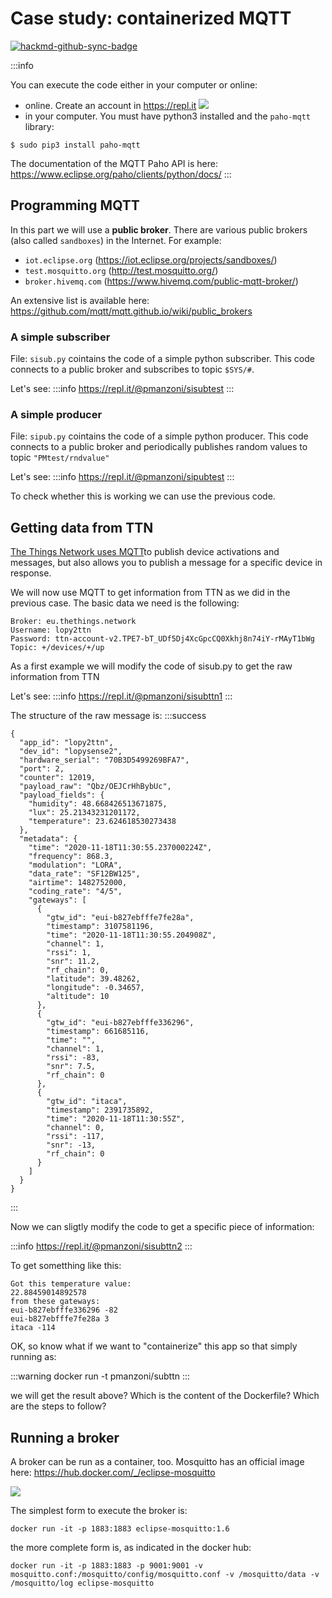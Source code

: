 # Case study: containerized MQTT

[![hackmd-github-sync-badge](https://hackmd.io/sLzw_8Q1QFqnoY13kiyAag/badge)](https://hackmd.io/sLzw_8Q1QFqnoY13kiyAag)



:::info

You can execute the code either in your computer or online:
* online. Create an account in https://repl.it
        ![](https://i.imgur.com/oW5EJIc.png)
* in your computer. You must have python3 installed and the `paho-mqtt` library:

```
$ sudo pip3 install paho-mqtt
```



The documentation of the MQTT Paho API is here: https://www.eclipse.org/paho/clients/python/docs/ 
:::



## Programming MQTT

In this part we will use a **public broker**. There are various public brokers (also called `sandboxes`) in the Internet. For example:
* `iot.eclipse.org` (https://iot.eclipse.org/projects/sandboxes/)
* `test.mosquitto.org` (http://test.mosquitto.org/)
* `broker.hivemq.com` (https://www.hivemq.com/public-mqtt-broker/)


An extensive list is available here:  https://github.com/mqtt/mqtt.github.io/wiki/public_brokers



### A simple subscriber

File: `sisub.py` cointains the code of a simple python subscriber. This code connects to a public broker and subscribes to topic `$SYS/#`.

Let's see:
:::info
https://repl.it/@pmanzoni/sisubtest
:::

### A simple producer

File: `sipub.py` cointains the code of a simple python producer. This code connects to a public broker and periodically publishes random values to topic `"PMtest/rndvalue"`

Let's see:
:::info
https://repl.it/@pmanzoni/sipubtest
:::

To check whether this is working we can use the previous code.




## Getting data from TTN

[The Things Network uses MQTT](https://www.thethingsnetwork.org/docs/applications/mqtt/index.html)to publish device activations and messages, but also allows you to publish a message for a specific device in response.

We will now use MQTT to get information from TTN as we did in the previous case. The basic data we need is the following:

``` 
Broker: eu.thethings.network
Username: lopy2ttn
Password: ttn-account-v2.TPE7-bT_UDf5Dj4XcGpcCQ0Xkhj8n74iY-rMAyT1bWg
Topic: +/devices/+/up
``` 

As a first example we will modify the code of sisub.py to get the raw information from TTN

Let's see:
:::info
https://repl.it/@pmanzoni/sisubttn1
:::

The structure of the raw message is: 
:::success
```
{
  "app_id": "lopy2ttn",
  "dev_id": "lopysense2",
  "hardware_serial": "70B3D5499269BFA7",
  "port": 2,
  "counter": 12019,
  "payload_raw": "Qbz/OEJCrHhBybUc",
  "payload_fields": {
    "humidity": 48.668426513671875,
    "lux": 25.21343231201172,
    "temperature": 23.624618530273438
  },
  "metadata": {
    "time": "2020-11-18T11:30:55.237000224Z",
    "frequency": 868.3,
    "modulation": "LORA",
    "data_rate": "SF12BW125",
    "airtime": 1482752000,
    "coding_rate": "4/5",
    "gateways": [
      {
        "gtw_id": "eui-b827ebfffe7fe28a",
        "timestamp": 3107581196,
        "time": "2020-11-18T11:30:55.204908Z",
        "channel": 1,
        "rssi": 1,
        "snr": 11.2,
        "rf_chain": 0,
        "latitude": 39.48262,
        "longitude": -0.34657,
        "altitude": 10
      },
      {
        "gtw_id": "eui-b827ebfffe336296",
        "timestamp": 661685116,
        "time": "",
        "channel": 1,
        "rssi": -83,
        "snr": 7.5,
        "rf_chain": 0
      },
      {
        "gtw_id": "itaca",
        "timestamp": 2391735892,
        "time": "2020-11-18T11:30:55Z",
        "channel": 0,
        "rssi": -117,
        "snr": -13,
        "rf_chain": 0
      }
    ]
  }
}
```
:::

Now we can sligtly modify the code to get a specific piece of information:

:::info
https://repl.it/@pmanzoni/sisubttn2
:::

To get sometthing like this:
```
Got this temperature value:
22.88459014892578
from these gateways:
eui-b827ebfffe336296 -82
eui-b827ebfffe7fe28a 3
itaca -114
```

OK, so know what if we want to "containerize" this app so that simply running as: 

:::warning
docker run -t pmanzoni/subttn
:::

we will get the result above? 
Which is the content of the Dockerfile?
Which are the steps to follow?


## Running a broker

A broker can be run as a container, too. Mosquitto has an official image here:
https://hub.docker.com/_/eclipse-mosquitto

![](https://i.imgur.com/WgKPEna.png)

The simplest form to execute the broker is: 
```
docker run -it -p 1883:1883 eclipse-mosquitto:1.6
```

the more complete form is, as indicated in the docker hub:
```
docker run -it -p 1883:1883 -p 9001:9001 -v mosquitto.conf:/mosquitto/config/mosquitto.conf -v /mosquitto/data -v /mosquitto/log eclipse-mosquitto
```


